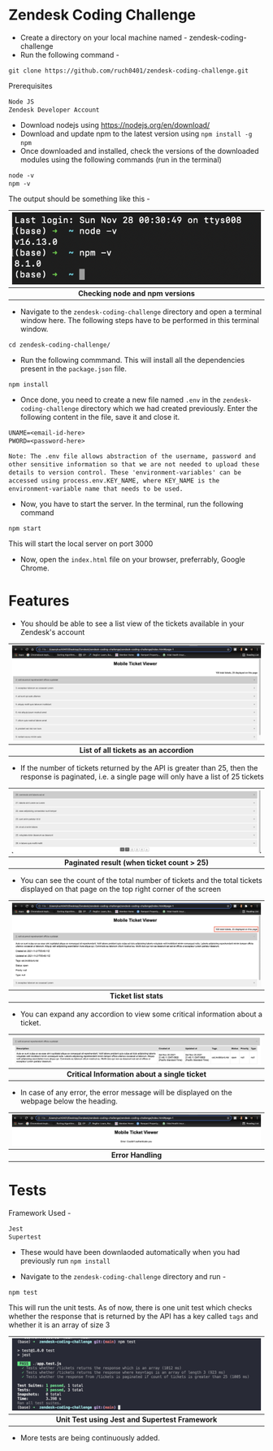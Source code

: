 # Zendesk Coding Challenge

- Create a directory on your local machine named - zendesk-coding-challenge
- Run the following command -

```
git clone https://github.com/ruch0401/zendesk-coding-challenge.git
```

Prerequisites

```
Node JS
Zendesk Developer Account
```

- Download nodejs using https://nodejs.org/en/download/
- Download and update npm to the latest version using `npm install -g npm`
- Once downloaded and installed, check the versions of the downloaded modules using the following commands (run in the terminal)

```
node -v
npm -v
```

The output should be something like this -

| ![node-npm-version](resources/node-npm-version.png "Checking node and npm version") |
| :---------------------------------------------------------------------------------: |
|                        <b>Checking node and npm versions</b>                        |

- Navigate to the `zendesk-coding-challenge` directory and open a terminal window here. The following steps have to be performed in this terminal window.

```
cd zendesk-coding-challenge/
```

- Run the following commmand. This will install all the dependencies present in the `package.json` file.

```
npm install
```

- Once done, you need to create a new file named `.env` in the ```zendesk-coding-challenge``` directory which we had created previously. Enter the following content in the file, save it and close it.

```
UNAME=<email-id-here>
PWORD=<password-here>
```

```
Note: The .env file allows abstraction of the username, password and other sensitive information so that we are not needed to upload these details to version control. These 'environment-variables' can be accessed using process.env.KEY_NAME, where KEY_NAME is the environment-variable name that needs to be used.
```

- Now, you have to start the server. In the terminal, run the following command

```
npm start
```

This will start the local server on port 3000

- Now, open the `index.html` file on your browser, preferrably, Google Chrome.

# Features

- You should be able to see a list view of the tickets available in your Zendesk's account

| ![all-ticket-list](resources/all-ticket-list.png "List of all tickets as an accordion") |
| :-------------------------------------------------------------------------------------: |
|                       <b>List of all tickets as an accordion</b>                        |

- If the number of tickets returned by the API is greater than 25, then the response is paginated, i.e. a single page will only have a list of 25 tickets

| ![pagination](resources/pagination.png "pagination") |
| :--------------------------------------------------: |
|   <b>Paginated result (when ticket count > 25)</b>   |

- You can see the count of the total number of tickets and the total tickets displayed on that page on the top right corner of the screen

| ![count-display](resources/count-display.png "count-display") |
| :-----------------------------------------------------------: |
|                   <b>Ticket list stats</b>                    |

- You can expand any accordion to view some critical information about a ticket.

| ![single-ticket-table](resources/single-ticket-table.png "single-ticket-table") |
| :-----------------------------------------------------------------------------: |
|                <b>Critical Information about a single ticket</b>                |

- In case of any error, the error message will be displayed on the webpage below the heading.

| ![error-handling](resources/error-handling.png "error-handling") |
| :--------------------------------------------------------------: |
|                      <b>Error Handling</b>                       |

# Tests

Framework Used -

```
Jest
Supertest
```

- These would have been downlaoded automatically when you had previously run `npm install`

- Navigate to the `zendesk-coding-challenge` directory and run -

```
npm test
```

This will run the unit tests. As of now, there is one unit test which checks whether the response that is returned by the API has a key called `tags` and whether it is an array of size 3

|  ![unit-test](resources/unit-test.png "unit-test")  |
| :-------------------------------------------------: |
| <b>Unit Test using Jest and Supertest Framework</b> |

- More tests are being continuously added.
